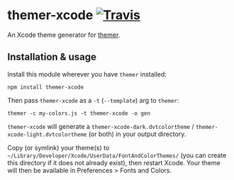 # themer-xcode [![Travis](https://img.shields.io/travis/mjswensen/themer-xcode.svg)](https://travis-ci.org/mjswensen/themer-xcode)

An Xcode theme generator for [themer](https://github.com/mjswensen/themer).

## Installation & usage

Install this module wherever you have `themer` installed:

    npm install themer-xcode

Then pass `themer-xcode` as a `-t` (`--template`) arg to `themer`:

    themer -c my-colors.js -t themer-xcode -o gen

`themer-xcode` will generate a `themer-xcode-dark.dvtcolortheme` / `themer-xcode-light.dvtcolortheme` (or both) in your output directory.

Copy (or symlink) your theme(s) to `~/Library/Developer/Xcode/UserData/FontAndColorThemes/` (you can create this directory if it does not already exist), then restart Xcode. Your theme will then be available in Preferences > Fonts and Colors.

